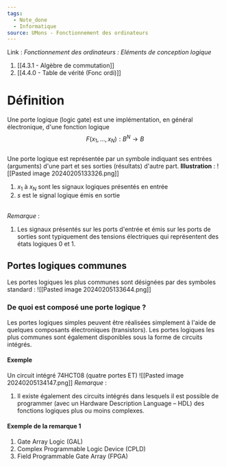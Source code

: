 ```yaml
---
tags:
  - Note_done
  - Informatique
source: UMons - Fonctionnement des ordinateurs
---
```


Link :
_Fonctionnement des ordinateurs : Eléments de conception logique_
1. [[4.3.1 - Algèbre de commutation]]
2. [[4.4.0 - Table de vérité (Fonc ordi)]]

# Définition
Une porte logique (logic gate) est une implémentation, en général électronique, d'une fonction logique $$F(x_1 , ..., x_N ) : B^N → B$$
\
Une porte logique est représentée par un symbole indiquant ses entrées (arguments) d'une part et ses sorties (résultats) d'autre part. 
**Illustration** : ![[Pasted image 20240205133326.png]]
1. $x_1$ à $x_N$ sont les signaux logiques présentés en entrée 
2. $s$ est le signal logique émis en sortie

\
_Remarque_ :
1. Les signaux présentés sur les ports d'entrée et émis sur les ports de sorties sont typiquement des tensions électriques qui représentent des états logiques 0 et 1.

## Portes logiques communes
Les portes logiques les plus communes sont désignées par des symboles standard : ![[Pasted image 20240205133644.png]]
### De quoi est composé une porte logique ?
Les portes logiques simples peuvent être réalisées simplement à l'aide de quelques composants électroniques (transistors). Les portes logiques les plus communes sont également disponibles sous la forme de circuits intégrés.
#### Exemple
Un circuit intégré 74HCT08 (quatre portes ET)
![[Pasted image 20240205134147.png]]
_Remarque_ :
1. Il existe également des circuits intégrés dans lesquels il est possible de programmer (avec un Hardware Description Language – HDL) des fonctions logiques plus ou moins complexes.

#### Exemple de la remarque 1
1. Gate Array Logic (GAL)
2. Complex Programmable Logic Device (CPLD)
3. Field Programmable Gate Array (FPGA)